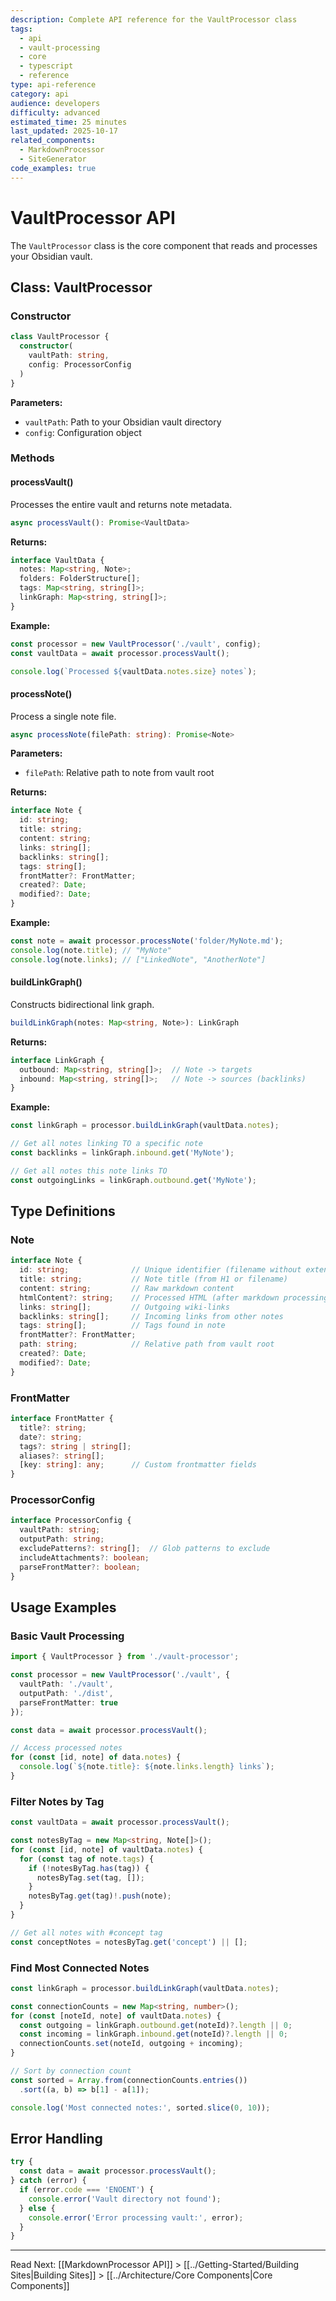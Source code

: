 ```yaml
---
description: Complete API reference for the VaultProcessor class
tags:
  - api
  - vault-processing
  - core
  - typescript
  - reference
type: api-reference
category: api
audience: developers
difficulty: advanced
estimated_time: 25 minutes
last_updated: 2025-10-17
related_components:
  - MarkdownProcessor
  - SiteGenerator
code_examples: true
---
```


# VaultProcessor API

The `VaultProcessor` class is the core component that reads and processes your Obsidian vault.

## Class: VaultProcessor

### Constructor

```typescript
class VaultProcessor {
  constructor(
    vaultPath: string,
    config: ProcessorConfig
  )
}
```

**Parameters:**
- `vaultPath`: Path to your Obsidian vault directory
- `config`: Configuration object

### Methods

#### processVault()

Processes the entire vault and returns note metadata.

```typescript
async processVault(): Promise<VaultData>
```

**Returns:**
```typescript
interface VaultData {
  notes: Map<string, Note>;
  folders: FolderStructure[];
  tags: Map<string, string[]>;
  linkGraph: Map<string, string[]>;
}
```

**Example:**
```typescript
const processor = new VaultProcessor('./vault', config);
const vaultData = await processor.processVault();

console.log(`Processed ${vaultData.notes.size} notes`);
```

#### processNote()

Process a single note file.

```typescript
async processNote(filePath: string): Promise<Note>
```

**Parameters:**
- `filePath`: Relative path to note from vault root

**Returns:**
```typescript
interface Note {
  id: string;
  title: string;
  content: string;
  links: string[];
  backlinks: string[];
  tags: string[];
  frontMatter?: FrontMatter;
  created?: Date;
  modified?: Date;
}
```

**Example:**
```typescript
const note = await processor.processNote('folder/MyNote.md');
console.log(note.title); // "MyNote"
console.log(note.links); // ["LinkedNote", "AnotherNote"]
```

#### buildLinkGraph()

Constructs bidirectional link graph.

```typescript
buildLinkGraph(notes: Map<string, Note>): LinkGraph
```

**Returns:**
```typescript
interface LinkGraph {
  outbound: Map<string, string[]>;  // Note -> targets
  inbound: Map<string, string[]>;   // Note -> sources (backlinks)
}
```

**Example:**
```typescript
const linkGraph = processor.buildLinkGraph(vaultData.notes);

// Get all notes linking TO a specific note
const backlinks = linkGraph.inbound.get('MyNote');

// Get all notes this note links TO
const outgoingLinks = linkGraph.outbound.get('MyNote');
```

## Type Definitions

### Note

```typescript
interface Note {
  id: string;              // Unique identifier (filename without extension)
  title: string;           // Note title (from H1 or filename)
  content: string;         // Raw markdown content
  htmlContent?: string;    // Processed HTML (after markdown processing)
  links: string[];         // Outgoing wiki-links
  backlinks: string[];     // Incoming links from other notes
  tags: string[];          // Tags found in note
  frontMatter?: FrontMatter;
  path: string;            // Relative path from vault root
  created?: Date;
  modified?: Date;
}
```

### FrontMatter

```typescript
interface FrontMatter {
  title?: string;
  date?: string;
  tags?: string | string[];
  aliases?: string[];
  [key: string]: any;      // Custom frontmatter fields
}
```

### ProcessorConfig

```typescript
interface ProcessorConfig {
  vaultPath: string;
  outputPath: string;
  excludePatterns?: string[];  // Glob patterns to exclude
  includeAttachments?: boolean;
  parseFrontMatter?: boolean;
}
```

## Usage Examples

### Basic Vault Processing

```typescript
import { VaultProcessor } from './vault-processor';

const processor = new VaultProcessor('./vault', {
  vaultPath: './vault',
  outputPath: './dist',
  parseFrontMatter: true
});

const data = await processor.processVault();

// Access processed notes
for (const [id, note] of data.notes) {
  console.log(`${note.title}: ${note.links.length} links`);
}
```

### Filter Notes by Tag

```typescript
const vaultData = await processor.processVault();

const notesByTag = new Map<string, Note[]>();
for (const [id, note] of vaultData.notes) {
  for (const tag of note.tags) {
    if (!notesByTag.has(tag)) {
      notesByTag.set(tag, []);
    }
    notesByTag.get(tag)!.push(note);
  }
}

// Get all notes with #concept tag
const conceptNotes = notesByTag.get('concept') || [];
```

### Find Most Connected Notes

```typescript
const linkGraph = processor.buildLinkGraph(vaultData.notes);

const connectionCounts = new Map<string, number>();
for (const [noteId, note] of vaultData.notes) {
  const outgoing = linkGraph.outbound.get(noteId)?.length || 0;
  const incoming = linkGraph.inbound.get(noteId)?.length || 0;
  connectionCounts.set(noteId, outgoing + incoming);
}

// Sort by connection count
const sorted = Array.from(connectionCounts.entries())
  .sort((a, b) => b[1] - a[1]);

console.log('Most connected notes:', sorted.slice(0, 10));
```

## Error Handling

```typescript
try {
  const data = await processor.processVault();
} catch (error) {
  if (error.code === 'ENOENT') {
    console.error('Vault directory not found');
  } else {
    console.error('Error processing vault:', error);
  }
}
```

---

Read Next: [[MarkdownProcessor API]] > [[../Getting-Started/Building Sites|Building Sites]] > [[../Architecture/Core Components|Core Components]]
